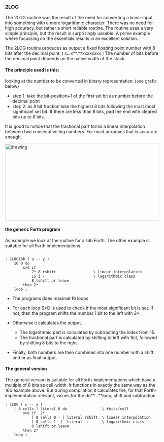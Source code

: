 ### 2LOG

The 2LOG routine was the result of the need for converting a linear input into something with a more logarithmic character. There was no need for high accuracy, but rather a short reliable routine.
The routine uses a very simple principle, but the result is surprisingly useable. A prime example where focussing on the essentials results in an excellent solution.

The 2LOG routine produces as output a fixed floating point number with 8 bits after the decimal point. ( x...x**.**xxxxxxxx ) The number of bits before the decimal point depends on the native width of the stack.

#### The principle used is this:

looking at the number to be converted in binary representation:
(see grafic below)
- step 1: take the bit-position+1 of the first set bit as number before the decimal point
- step 2: as 8 bit fraction take the highest 8 bits following the most most significant set bit. If there are less than 8 bits, pad the end with cleared bits up to 8 bits.

It is good to notice that the fractional part forms a linear interpolation between two consecutive log numbers. For most purposes that is accurate enough.


<img src="https://user-images.githubusercontent.com/4964288/167205050-76579ac1-2707-4037-9d6d-2a5452b601b5.png" alt="drawing" width="500" height="250"/>




#### the generic Forth program

As example we look at the routine for a 16b Forth. The other example is suitable for all Forth implementations.

```forth

: 2LOG16b ( u -- y )
    16 0 do
        s>d if
            2* 8 rshift                 \ linear interpolation
            15 i -                      \ logarithmic class
            8 lshift or leave
        then 2*
    loop ;
```

- The programs does maximal 16 loops.
- For each loop S>D is used to check if the most significant bit is set. If not, then the program shifts the number 1 bit to the left with 2*.
- Otherwise it calculates the output.
	- The logarithmic part is calculated by subtracting the index from 15.
	- The fractional part is calculated by shifting to left with 1bit, followed by shifting 8 bits to the right.

- Finally, both numbers are then combined into one number with a shift and or as final output.


#### The general version

The general version is suitable for all Forth-implementations which have a multiple of 8 bits as cell-width. It functions in exactly the same way as the 16b example above. But during compilation it calculates the, for that Forth-implementation relevant, values for the do**...**loop, shift and subtraction.

```forth
: 2LOG ( u -- y )
    [ 8 cells ] literal 0 do                \ #bits/cell
        s>d if  2*
            [ 8 cells 8 - ] literal rshift  \ linear interpolation
            [ 8 cells 1- ]  literal  i -    \ logarithmic class
            8 lshift or leave
        then 2*
    loop ;
```








